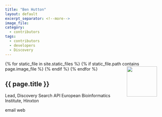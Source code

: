 ```yaml
---
title: "Ben Hutton"
layout: default
excerpt_separator: <!--more-->
image_file: 
category:
  - contributors
tags:
  - contributors
  - developers
  - Discovery
---
```


{% for static_file in site.static_files %}
  {% if static_file.path contains page.image_file %}
<img style="float: right; width: 100px;" src="{{ static_file.path | relative_url}}" />
  {% endif %}
{% endfor %}

## {{ page.title }}

Lead, Discovery Search API
European Bioinformatics Institute, Hinxton  

<!--more-->

email []()
web []()

